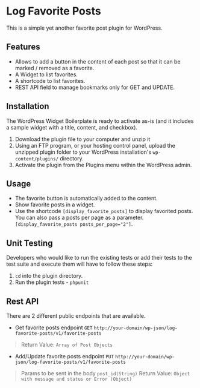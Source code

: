 # Log Favorite Posts

This is a simple yet another favorite post plugin for WordPress.

## Features

* Allows to add a button in the content of each post so that it can be marked / removed as a favorite.
* A Widget to list favorites.
* A shortcode to list favorites.
* REST API field to manage bookmarks only for GET and UPDATE.

## Installation

The WordPress Widget Boilerplate is ready to activate as-is (and it includes a sample widget with a title, content, and checkbox).

1. Download the plugin file to your computer and unzip it
2. Using an FTP program, or your hosting control panel, upload the unzipped plugin folder to your WordPress installation's `wp-content/plugins/` directory.
3. Activate the plugin from the Plugins menu within the WordPress admin.

## Usage

* The favorite button is automatically added to the content.
* Show favorite posts in a widget.
* Use the shortcode `[display_favorite_posts]` to display favorited posts. You can also pass a posts per page as a parameter. `[display_favorite_posts posts_per_page="2"]`.

## Unit Testing

Developers who would like to run the existing tests or add their tests to the test suite and execute them will have to follow these steps:

1. `cd` into the plugin directory.
2. Run the plugin tests - `phpunit`

## Rest API

There are 2 different public endpoints that are available.

* Get favorite posts endpoint `GET` `http://your-domain/wp-json/log-favorite-posts/v1/favorite-posts`

> Return Value: `Array of Post Objects`

* Add/Update favorite posts endpoint `PUT` `http://your-domain/wp-json/log-favorite-posts/v1/favorite-posts`

> Params to be sent in the body
`post_id(String)`
Return Value: `Object with message and status or Error (Object)`


